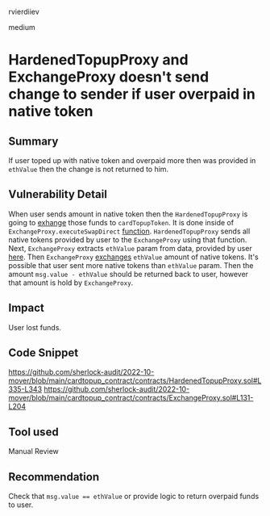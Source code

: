 rvierdiiev

medium

# HardenedTopupProxy and ExchangeProxy doesn't send change to sender if user overpaid in native token

## Summary
If user toped up with native token and overpaid more then was provided in `ethValue` then the change is not returned to him.
## Vulnerability Detail
When user sends amount in native token then the `HardenedTopupProxy` is going to [exhange](https://github.com/sherlock-audit/2022-10-mover/blob/main/cardtopup_contract/contracts/HardenedTopupProxy.sol#L335-L343) those funds to `cardTopupToken`. It is done inside of `ExchangeProxy.executeSwapDirect` [function](https://github.com/sherlock-audit/2022-10-mover/blob/main/cardtopup_contract/contracts/ExchangeProxy.sol#L131-L210).
`HardenedTopupProxy` sends all native tokens provided by user to the `ExchangeProxy` using that function. 
Next, `ExchangeProxy` extracts `ethValue` param from data, provided by user [here](https://github.com/sherlock-audit/2022-10-mover/blob/main/cardtopup_contract/contracts/ExchangeProxy.sol#L150). Then `ExchangeProxy` [exchanges](https://github.com/sherlock-audit/2022-10-mover/blob/main/cardtopup_contract/contracts/ExchangeProxy.sol#L174) `ethValue` amount of native tokens.
It's possible that user sent more native tokens than `ethValue` param. Then the amount `msg.value - ethValue` should be returned back to user, however that amount is hold by `ExchangeProxy`.

## Impact
User lost funds.
## Code Snippet
https://github.com/sherlock-audit/2022-10-mover/blob/main/cardtopup_contract/contracts/HardenedTopupProxy.sol#L335-L343
https://github.com/sherlock-audit/2022-10-mover/blob/main/cardtopup_contract/contracts/ExchangeProxy.sol#L131-L204
## Tool used

Manual Review

## Recommendation
Check that `msg.value == ethValue` or provide logic to return overpaid funds to user.